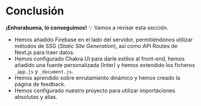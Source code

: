 # Conclusión

**¡Enhorabuena, lo conseguimos!** ✨ Vamos a revisar esta sección.

- Hemos añadido Firebase en el lado del servidor, permitiéndonos utilizar métodos de SSG (_Static Site Generation_), así como API Routes de Next.js para traer datos.
- Hemos configurado Chakra UI para darle estilos al front-end, hemos añadido una fuente personalizada (Inter) y hemos extendido los ficheros `_app.js` y `_document.js`.
- Hemos aprendido sobre enrutamiento dinámico y hemos creado la página de feedback.
- Hemos configurado nuestro proyecto para utilizar importaciones absolutas y alias.

